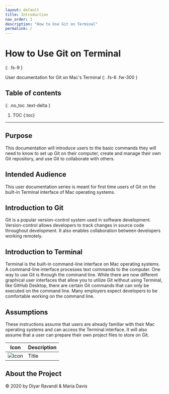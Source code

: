 ```yaml
---
layout: default
title: Introduction
nav_order: 1
description: "How to Use Git on Terminal"
permalink: /
---
```


# How to Use Git on Terminal
{: .fs-9 }

User documentation for Git on Mac's Terminal
{: .fs-6 .fw-300 }

## Table of contents
{: .no_toc .text-delta }

1. TOC
{:toc}

---

## Purpose

This documentation will introduce users to the basic commands they will need to know to set up Git on their computer, create and manage their own Git repository, and use Git to collaborate with others.

## Intended Audience

This user documentation series is meant for first time users of Git on the built-in Terminal interface of Mac operating systems.

## Introduction to Git

Git is a popular version-control system used in software development. Version-control allows  developers to track changes in source code throughout development. It also enables collaboration between developers working remotely. 

## Introduction to Terminal

Terminal is the built-in command-line interface on Mac operating systems. A command-line interface processes text commands to the computer. One way to use Git is through the command line. While there are now different graphical user interfaces that allow you to utilize Git without using Terminal, like GitHub Desktop, there are certain Git commands that can only be executed on the command line. Many employers expect developers to be comfortable working on the command line.

## Assumptions

These instructions assume that users are already familiar with their Mac operating systems and can access the Terminal interface. It will also assume that a user can prepare their own project files to store on Git.

| Icon      | Description |
| ----------- | ----------- |
|   ![Icon](http://clipart-library.com/images/piqrGErrT.png)   | Title       |


## About the Project

&copy; 2020 by Diyar Ravandi & Maria Davis
